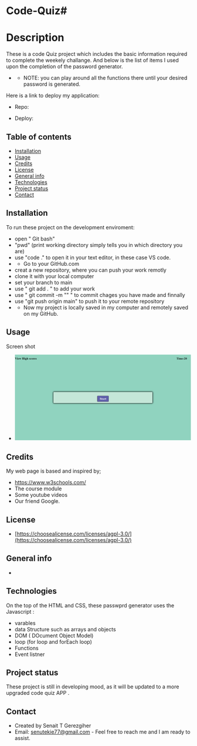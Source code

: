 # Code-Quiz# 


# Description
 
  These is a code Quiz project which includes  the basic information required to complete the weekely challange.
  And below is the list of items I used upon the completion of the password generator.

  * * NOTE: you can play around all the functions there until your desired password is generated.

  Here is a link to deploy my application:
   * Repo: 

   * Deploy: 



## Table of contents

* [Installation](#installation)
* [Usage](#usage)
* [Credits](#credits)
* [License](#license)
* [General info](#genral-info)
* [Technologies](#technologies)
* [Project status](#project-status)
* [Contact](#contact)

## Installation
To run these project on the development enviroment:
* open " Git bash"
* "pwd" (print working directory simply tells you in which directory you are)
* use "code ."  to open it in your text editor, in these case VS code.
* *  Go to your GitHub.com 
* creat a new repository, where you can push your work remotly
* clone it with your local computer
* set your branch to main
* use " git add . " to add your work
* use " git commit -m "" " to commit chages you have made and finnally
* use "git push origin main" to push it to your remote repository
* * Now my project is locally saved in my computer and remotely saved on my GitHub.


## Usage 
Screen shot 
* ![code quiz](./images/codeQuiz.png)


## Credits
My web page is based and inspired by;
 * https://www.w3schools.com/
 * The course module
 * Some youtube videos
 * Our friend Google.

 ## License
* [https://choosealicense.com/licenses/agpl-3.0/](https://choosealicense.com/licenses/agpl-3.0/)


## General info

*  

## Technologies
On the top of the  HTML and CSS, these passwprd generator uses the Javascript :

* varables
* data Structure such as arrays and objects
* DOM ( DOcument Object Model)
* loop (for loop and forEach loop)
* Functions
* Event listner

## Project status
These project is still in developing mood, as it will be updated to a more upgraded code quiz APP .


## Contact
 * Created by Senait T Gerezgiher 
 * Email: senutekie77@gmail.com - Feel free to reach me and I am ready to assist.
